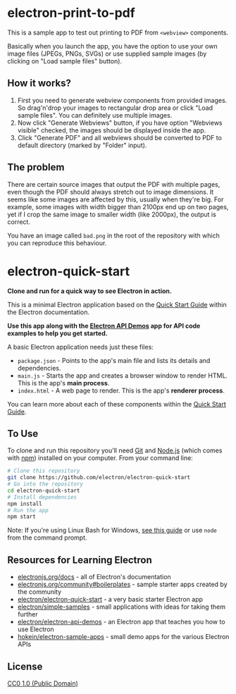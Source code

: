 # electron-print-to-pdf

This is a sample app to test out printing to PDF from `<webview>` components.

Basically when you launch the app, you have the option to use your own image files (JPEGs, PNGs, SVGs) or use supplied sample images (by clicking on "Load sample files" button).

## How it works?

1. First you need to generate webview components from provided images. So drag'n'drop your images to rectangular drop area or click "Load sample files". You can definitely use multiple images.
2. Now click "Generate Webviews" button, if you have option "Webviews visible" checked, the images should be displayed inside the app.
3. Click "Generate PDF" and all webviews should be converted to PDF to default directory (marked by "Folder" input).

## The problem

There are certain source images that output the PDF with multiple pages, even though the PDF should always stretch out to image dimensions. It seems like some images are affected by this, usually when they're big. For example, some images with width bigger than 2100px end up on two pages, yet if I crop the same image to smaller width (like 2000px), the output is correct.

You have an image called `bad.png` in the root of the repository with which you can reproduce this behaviour.

# electron-quick-start

**Clone and run for a quick way to see Electron in action.**

This is a minimal Electron application based on the [Quick Start Guide](https://electronjs.org/docs/tutorial/quick-start) within the Electron documentation.

**Use this app along with the [Electron API Demos](https://electronjs.org/#get-started) app for API code examples to help you get started.**

A basic Electron application needs just these files:

- `package.json` - Points to the app's main file and lists its details and dependencies.
- `main.js` - Starts the app and creates a browser window to render HTML. This is the app's **main process**.
- `index.html` - A web page to render. This is the app's **renderer process**.

You can learn more about each of these components within the [Quick Start Guide](https://electronjs.org/docs/tutorial/quick-start).

## To Use

To clone and run this repository you'll need [Git](https://git-scm.com) and [Node.js](https://nodejs.org/en/download/) (which comes with [npm](http://npmjs.com)) installed on your computer. From your command line:

```bash
# Clone this repository
git clone https://github.com/electron/electron-quick-start
# Go into the repository
cd electron-quick-start
# Install dependencies
npm install
# Run the app
npm start
```

Note: If you're using Linux Bash for Windows, [see this guide](https://www.howtogeek.com/261575/how-to-run-graphical-linux-desktop-applications-from-windows-10s-bash-shell/) or use `node` from the command prompt.

## Resources for Learning Electron

- [electronjs.org/docs](https://electronjs.org/docs) - all of Electron's documentation
- [electronjs.org/community#boilerplates](https://electronjs.org/community#boilerplates) - sample starter apps created by the community
- [electron/electron-quick-start](https://github.com/electron/electron-quick-start) - a very basic starter Electron app
- [electron/simple-samples](https://github.com/electron/simple-samples) - small applications with ideas for taking them further
- [electron/electron-api-demos](https://github.com/electron/electron-api-demos) - an Electron app that teaches you how to use Electron
- [hokein/electron-sample-apps](https://github.com/hokein/electron-sample-apps) - small demo apps for the various Electron APIs

## License

[CC0 1.0 (Public Domain)](LICENSE.md)
